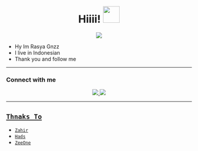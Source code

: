 <h1 align="center">Hiiii! <img src="https://github.com/YuzzuKamiyaka/image/blob/main/Kanna%20-%20eyes%20on%20you.gif" style="border-radius:5;" width="45px" alt=""><br></h1>
<p align="center">
<a href="https://youtube.com/c/BotzzR"><img align="center" height="auto" src="https://github.com/YuzzuKamiyaka/image/blob/main/442757cb859d28f896389b76fff1d758.gif"/></a>

<p align="center">

- Hy Im Rasya Gnzz
- I live in Indonesian
- Thank you and follow me


------

### Connect with me 
<p align="center">
  <a href="https://instagram.com/bala.dasa_"><img src="https://img.shields.io/badge/Instagram-E4405F?style=for-the-badge&logo=instagram&logoColor=white"/> 
  <a href="https://wa.me/6281336760508?text=Hai+Kak"><img src="https://img.shields.io/badge/WhatsApp-25D366?style=for-the-badge&logo=whatsapp&logoColor=white" /><br>

  
------


## ```Thnaks To```

- [`Zahir`]()
- [`Hads`]()
- [`ZeeOne`]()
